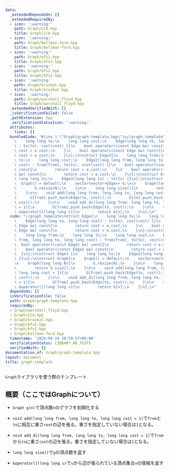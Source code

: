 ```yaml
---
data:
  _extendedDependsOn: []
  _extendedRequiredBy:
  - icon: ':warning:'
    path: Graph/LCA.hpp
    title: Graph/LCA.hpp
  - icon: ':warning:'
    path: Graph/bellman-ford.hpp
    title: Graph/bellman-ford.hpp
  - icon: ':warning:'
    path: Graph/bfs1.hpp
    title: Graph/bfs1.hpp
  - icon: ':warning:'
    path: Graph/bfs2.hpp
    title: Graph/bfs2.hpp
  - icon: ':warning:'
    path: Graph/kruskal.hpp
    title: Graph/kruskal.hpp
  - icon: ':warning:'
    path: Graph/warshall_floyd.hpp
    title: Graph/warshall_floyd.hpp
  _extendedVerifiedWith: []
  _isVerificationFailed: false
  _pathExtension: hpp
  _verificationStatusIcon: ':warning:'
  attributes:
    links: []
  bundledCode: "#line 1 \"Graph/graph-template.hpp\"\n//graph_template\nstruct Edge{\n\
    \    long long to;\n    long long cost;\n    Edge(long long to, long long cost)\
    \ : to(to), cost(cost) {}\n    bool operator>(const Edge &e) const{\n        return\
    \ cost > e.cost;\n    }\n    bool operator<(const Edge &e) const{\n        return\
    \ cost < e.cost;\n    }\n};\n\nstruct Edge2{\n    long long from;\n    long long\
    \ to;\n    long long cost;\n    Edge2(long long from, long long to, long long\
    \ cost) : from(from), to(to), cost(cost) {}\n    bool operator>(const Edge2 &e)\
    \ const{\n        return cost > e.cost;\n    }\n    bool operator<(const Edge2\
    \ &e) const{\n        return cost < e.cost;\n    }\n};\n\nstruct Edge3 {\n   \
    \ long long to;\n    Edge3(long long to) : to(to) {}\n};\n\nstruct Graph{\n  \
    \  Graph() = default;\n    vector<vector<Edge>> G;\n\n    Graph(long long N){\n\
    \        G.resize(N);\n    }\n\n    long long size(){\n        return G.size();\n\
    \    }\n\n    void add(long long from, long long to, long long cost = 1){\n  \
    \      G[from].push_back(Edge(to, cost));\n        G[to].push_back(Edge(from,\
    \ cost));\n    }\n\n    void add_di(long long from, long long to, long long cost\
    \ = 1){\n        G[from].push_back(Edge(to, cost));\n    }\n\n    vector<Edge>\
    \ &operator[](long long v){\n        return G[v];\n    }\n};\n"
  code: "//graph_template\nstruct Edge{\n    long long to;\n    long long cost;\n\
    \    Edge(long long to, long long cost) : to(to), cost(cost) {}\n    bool operator>(const\
    \ Edge &e) const{\n        return cost > e.cost;\n    }\n    bool operator<(const\
    \ Edge &e) const{\n        return cost < e.cost;\n    }\n};\n\nstruct Edge2{\n\
    \    long long from;\n    long long to;\n    long long cost;\n    Edge2(long long\
    \ from, long long to, long long cost) : from(from), to(to), cost(cost) {}\n  \
    \  bool operator>(const Edge2 &e) const{\n        return cost > e.cost;\n    }\n\
    \    bool operator<(const Edge2 &e) const{\n        return cost < e.cost;\n  \
    \  }\n};\n\nstruct Edge3 {\n    long long to;\n    Edge3(long long to) : to(to)\
    \ {}\n};\n\nstruct Graph{\n    Graph() = default;\n    vector<vector<Edge>> G;\n\
    \n    Graph(long long N){\n        G.resize(N);\n    }\n\n    long long size(){\n\
    \        return G.size();\n    }\n\n    void add(long long from, long long to,\
    \ long long cost = 1){\n        G[from].push_back(Edge(to, cost));\n        G[to].push_back(Edge(from,\
    \ cost));\n    }\n\n    void add_di(long long from, long long to, long long cost\
    \ = 1){\n        G[from].push_back(Edge(to, cost));\n    }\n\n    vector<Edge>\
    \ &operator[](long long v){\n        return G[v];\n    }\n};\n"
  dependsOn: []
  isVerificationFile: false
  path: Graph/graph-template.hpp
  requiredBy:
  - Graph/warshall_floyd.hpp
  - Graph/LCA.hpp
  - Graph/kruskal.hpp
  - Graph/bfs2.hpp
  - Graph/bfs1.hpp
  - Graph/bellman-ford.hpp
  timestamp: '2024-09-24 20:59:57+09:00'
  verificationStatus: LIBRARY_NO_TESTS
  verifiedWith: []
documentation_of: Graph/graph-template.hpp
layout: document
title: graph-template
---
```

`Graph`ライブラリを使う際のテンプレート

## 概要（ここではGraphについて）

* `Graph g(n)`で頂点数`n`のグラフを初期化する

* `void add(long long from, long long to, long long cost = 1)`で`from`と`to`に相互に重さ`cost`の辺を張る。重さを指定していない場合は`1`となる。

* `void add_di(long long from, long long to, long long cost = 1)`で`from`から`to`に重さ`cost`の辺を張る。重さを指定していない場合は`1`となる。

* `long long size()`で`g`の頂点数を返す

* `&operator[](long long u)`で`u`から辺が張られている頂点集合`v`の情報を返す
